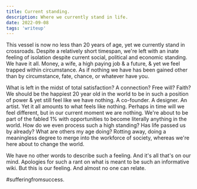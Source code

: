 ```yaml
---
title: Current standing.
description: Where we currently stand in life.
date: 2022-09-08
tags: 'writeup'
---
```


This vessel is now no less than 20 years of age, yet we currently stand in crossroads.
Despite a relatively short timespan, we're left with an inate feeling of isolation despite current social, political and economic standing.
We have it all. Money, a wife, a high paying job & a future, & yet we feel trapped within circumstance. As if nothing we have has been gained other than by circumstance, fate, chance, or whatever have you.

What is left in the midst of total satisfaction? A connection? Free will? Faith? We should be the happiest 20 year old in the world to be in such a position of power & yet still feel like we have nothing. A co-founder. A designer. An artist. Yet it all amounts to what feels like nothing.
Perhaps in time will we feel different, but in our current moment we are nothing. We're about to be part of the fabled 1% with opportunities to become literally anything in the world. How do we even process such a high standing? Has life passed us by already? What are others my age doing? Rotting away, doing a meaningless degree to merge into the workforce of society, whereas we're here about to change the world.

We have no other words to describe such a feeling. And it's all that's on our mind. Apologies for such a rant on what is meant to be such an informative wiki. But this is our feeling. And almost no one can relate.

#sufferingfromsuccess.

